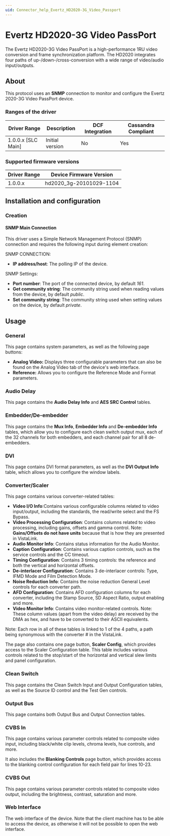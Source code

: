 ```yaml
---
uid: Connector_help_Evertz_HD2020-3G_Video_Passport
---
```


# Evertz HD2020-3G Video PassPort

The Evertz HD2020-3G Video PassPort is a high-performance 1RU video conversion and frame synchronization platform. The HD2020 integrates four paths of up-/down-/cross-conversion with a wide range of video/audio input/outputs.

## About

This protocol uses an **SNMP** connection to monitor and configure the Evertz 2020-3G Video PassPort device.

### Ranges of the driver

| **Driver Range**     | **Description** | **DCF Integration** | **Cassandra Compliant** |
|----------------------|-----------------|---------------------|-------------------------|
| 1.0.0.x \[SLC Main\] | Initial version | No                  | Yes                     |

### Supported firmware versions

| **Driver Range** | **Device Firmware Version** |
|------------------|-----------------------------|
| 1.0.0.x          | hd2020_3g-20101029-1104     |

## Installation and configuration

### Creation

#### SNMP Main Connection

This driver uses a Simple Network Management Protocol (SNMP) connection and requires the following input during element creation:

SNMP CONNECTION:

- **IP address/host**: The polling IP of the device.

SNMP Settings:

- **Port number**: The port of the connected device, by default *161*.
- **Get community string**: The community string used when reading values from the device, by default *public*.
- **Set community string**: The community string used when setting values on the device, by default *private*.

## Usage

### General

This page contains system parameters, as well as the following page buttons:

- **Analog Video:** Displays three configurable parameters that can also be found on the Analog Video tab of the device's web interface.
- **Reference:** Allows you to configure the Reference Mode and Format parameters.

### Audio Delay

This page contains the **Audio Delay Info** and **AES SRC Control** tables.

### Embedder/De-embedder

This page contains the **Mux Info**, **Embedder Info** and **De-embedder Info** tables, which allow you to configure each clean switch output mux, each of the 32 channels for both embedders, and each channel pair for all 8 de-embedders.

### DVI

This page contains DVI format parameters, as well as the **DVI Output Info** table, which allows you to configure the window labels.

### Converter/Scaler

This page contains various converter-related tables:

- **Video I/O Info**:Contains various configurable columns related to video input/output, including the standards, the read/write select and the FS Bypass.
- **Video Processing Configuration**: Contains columns related to video processing, including gains, offsets and gamma control. Note: **Gains/Offsets do not have units** because that is how they are presented in VistaLink.
- **Audio Monitor Info**: Contains status information for the Audio Monitor.
- **Caption Configuration**: Contains various caption controls, such as the service controls and the CC timeout.
- **Timing Configuration**: Contains 3 timing controls: the reference and both the vertical and horizontal offsets.
- **De-interlacer Configuration**: Contains 3 de-interlacer controls: Type, IFMD Mode and Film Detection Mode.
- **Noise Reduction Info**: Contains the noise reduction General Level controls for each converter path.
- **AFD Configuration**: Contains AFD configuration columns for each converter, including the Stamp Source, SD Aspect Ratio, output enabling and more.
- **Video Monitor Info**: Contains video monitor-related controls. Note: These column values (apart from the video delay) are received by the DMA as hex, and have to be converted to their ASCII equivalents.

Note: Each row in all of these tables is linked to 1 of the 4 paths, a path being synonymous with the converter \# in the VistaLink.

The page also contains one page button, **Scaler Config**, which provides access to the Scaler Configuration table. This table includes various controls related to the stop/start of the horizontal and vertical slew limits and panel configuration.

### Clean Switch

This page contains the Clean Switch Input and Output Configuration tables, as well as the Source ID control and the Test Gen controls.

### Output Bus

This page contains both Output Bus and Output Connection tables.

### CVBS In

This page contains various parameter controls related to composite video input, including black/white clip levels, chroma levels, hue controls, and more.

It also includes the **Blanking Controls** page button, which provides access to the blanking control configuration for each field pair for lines 10-23.

### CVBS Out

This page contains various parameter controls related to composite video output, including the brightness, contrast, saturation and more.

### Web Interface

The web interface of the device. Note that the client machine has to be able to access the device, as otherwise it will not be possible to open the web interface.
